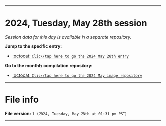 
***

# 2024, Tuesday, May 28th session

_Session data for this day is available in a separate repository._

**Jump to the specific entry:**

- [:octocat: `Click/tap here to go the 2024 May 28th entry`](https://github.com/seanpm2001/SeansLifeArchive_Images_MotorWorld_CarFactory_Y2024_V5/tree/SeansLifeArchive_Images_MotorWorld_CarFactory_Y2024_V5_Main-dev/2024/05_May/28/)

**Go to the monthly compilation repository:**

- [:octocat: `Click/tap here to go the 2024 May image repository`](https://github.com/seanpm2001/SeansLifeArchive_Images_MotorWorld_CarFactory_Y2024_V5/)

***

# File info

**File version:** `1 (2024, Tuesday, May 28th at 01:31 pm PST)`

***
